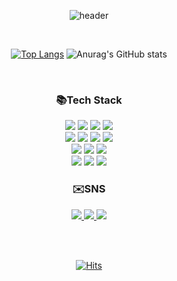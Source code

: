 <div align="center">
  
![header](https://capsule-render.vercel.app/api?type=Waving&color=auto&height=300&section=header&text=Drop%20the%20bit&fontSize=80&desc=Bit%20GitHub%20Profile&descAlignY=20)

</div>

<br/>

<div align="center">  

[![Top Langs](https://github-readme-stats.vercel.app/api/top-langs/?username=YebinYun&layout=donut&theme=vue)](https://github.com/YebinYun/github-readme-stats) ![Anurag's GitHub stats](https://github-readme-stats.vercel.app/api?username=YebinYun&show_icons=true&theme=vue)

</div>

</br>

<div align="center">  
 
</div>

<div align="center">  

<div>  
  
### 📚Tech Stack

<img src="https://img.shields.io/badge/Typescript-3178C6?style=flat&logo=Typescript&logoColor=white"/> 
<img src="https://img.shields.io/badge/React-61DAFB?style=flat&logo=react&logoColor=white"/> 
<img src="https://img.shields.io/badge/Next.js-000000?style=flat&logo=Next.js&logoColor=white"/> 
<img src="https://img.shields.io/badge/reactquery-FF4154?style=flat&logo=reactquery&logoColor=white"/> 

<br/>

<img src="https://img.shields.io/badge/Node.js-43853D?style=flat&logo=node.js&logoColor=white"/> 
<img src="https://img.shields.io/badge/MySQL-00000F?style=flat&logo=mysql&logoColor=white"/>
<img src="https://img.shields.io/badge/C-00599C?style=flat&logo=c&logoColor=white"/> 
<img src="https://img.shields.io/badge/MongoDB-4EA94B?style=flat&logo=mongodb&logoColor=white"/>

<br/>

<img src="https://img.shields.io/badge/HTML-E34F26?style=flat&logo=Html5&logoColor=white"/> 
<img src="https://img.shields.io/badge/CSS-1572B6?style=flat&logo=css3&logoColor=white"/> 
<img src="https://img.shields.io/badge/JavaScript-F7DF1E?style=flat&logo=JavaScript&logoColor=white"/> 

<br>
 
<img src="https://img.shields.io/badge/mui-007FFF?style=flat&logo=mui&logoColor=white"/> 
<img src="https://img.shields.io/badge/StyledComponents-DB7093?style=flat&logo=Styledcomponents&logoColor=white"/>
<img src="https://img.shields.io/badge/Tailwind-06B6D4?style=flat&logo=Tailwind CSS&logoColor=white"/> 
</div>  

<div>  
  
### ✉️SNS

<a href="mailto:yebind3308@gmail.com">
  <img src="https://img.shields.io/badge/Gmail-EA4335?style=flat&logo=gmail&logoColor=white&link=mailto:yebind3308@gmail.com"/>
</a>

<a href="https://velog.io/@yebind">
  <img src="https://img.shields.io/badge/VelogBlog-20C997?style=flat&logo=velog&logoColor=white&link=https://velog.io/@yebind"/>
</a>

<a href="https://yebinyun.github.io/Portfolio">
  <img src="https://img.shields.io/badge/Portfolio-EF2D5E?style=flat&logo=internetcomputer&logoColor=white&link=https://yebinyun.github.io/Portfolio"/>
</a>
</div>

</br> </br>

[![Hits](https://hits.seeyoufarm.com/api/count/incr/badge.svg?url=https%3A%2F%2Fgithub.com%2FYebinYun&count_bg=%23A9E77A&title_bg=%23FF9E9E&icon=ghostery.svg&icon_color=%23FFFFFF&title=hits&edge_flat=false)](https://hits.seeyoufarm.com)
</div>

<br/>

